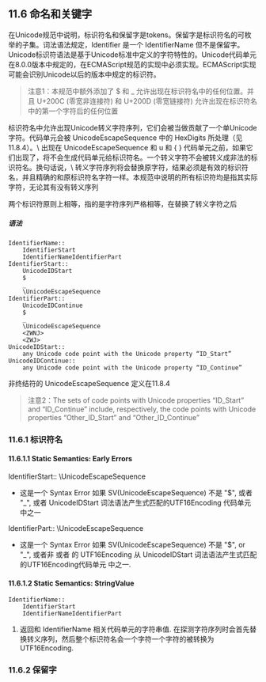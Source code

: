 ## 11.6 命名和关键字

在Unicode规范中说明，标识符名和保留字是tokens。保留字是标识符名的可枚举的子集。词法语法规定，Identifier 是一个 IdentifierName 但不是保留字。Unicode标识符语法是基于Unicode标准中定义的字符特性的。Unicode代码单元在8.0.0版本中规定的，在ECMAScript规范的实现中必须实现。ECMAScript实现可能会识别Unicode以后的版本中规定的标识符。

> 注意1：本规范中额外添加了 $ 和 _ 允许出现在标识符名中的任何位置。并且 U+200C (零宽非连接符) 和 U+200D (零宽链接符) 允许出现在标识符名中的第一个字符后的任何位置

标识符名中允许出现Unicode转义字符序列，它们会被当做贡献了一个单Unicode字符。代码单元会被 UnicodeEscapeSequence 中的 HexDigits 所处理（见11.8.4）。\ 出现在 UnicodeEscapeSequence 和 u 和 { } 代码单元之前，如果它们出现了，将不会生成代码单元给标识符名。一个转义字符不会被转义成非法的标识符名。换句话说，\ 转义字符序列将会替换原字符，结果必须是有效的标识符名，并且精确的和原标识符名字符一样。本规范中说明的所有标识符均是指其实际字符，无论其有没有转义序列

两个标识符原则上相等，指的是字符序列严格相等，在替换了转义字符之后

##### 语法
```
IdentifierName::
    IdentifierStart
    IdentifierNameIdentifierPart
IdentifierStart::
    UnicodeIDStart
    $
    _
    \UnicodeEscapeSequence
IdentifierPart::
    UnicodeIDContinue
    $
    _
    \UnicodeEscapeSequence
    <ZWNJ>
    <ZWJ>
UnicodeIDStart::
    any Unicode code point with the Unicode property “ID_Start”
UnicodeIDContinue::
    any Unicode code point with the Unicode property “ID_Continue”
```
非终结符的 UnicodeEscapeSequence 定义在11.8.4

> 注意2：The sets of code points with Unicode properties “ID_Start” and “ID_Continue” include, respectively, the code points with Unicode properties “Other_ID_Start” and “Other_ID_Continue”

### 11.6.1 标识符名

#### 11.6.1.1 Static Semantics: Early Errors

IdentifierStart:: \UnicodeEscapeSequence
* 这是一个 Syntax Error 如果 SV(UnicodeEscapeSequence) 不是 "$", 或者 "_", 或者 UnicodeIDStart 词法语法产生式匹配的UTF16Encoding 代码单元 中之一  

IdentifierPart:: \UnicodeEscapeSequence
* 这是一个 Syntax Error 如果 SV(UnicodeEscapeSequence) 不是 "$", or "_", 或者非 <ZWNJ> 或者 <ZWJ> 的 UTF16Encoding 从 UnicodeIDStart 词法语法产生式匹配的UTF16Encoding代码单元 中之一.

#### 11.6.1.2 Static Semantics: StringValue

```
IdentifierName::
    IdentifierStart
    IdentifierNameIdentifierPart
```
1. 返回和 IdentifierName 相关代码单元的字符串值. 在探测字符序列时会首先替换转义序列，然后整个标识符名会一个字符一个字符的被转换为UTF16Encoding.

### 11.6.2 保留字